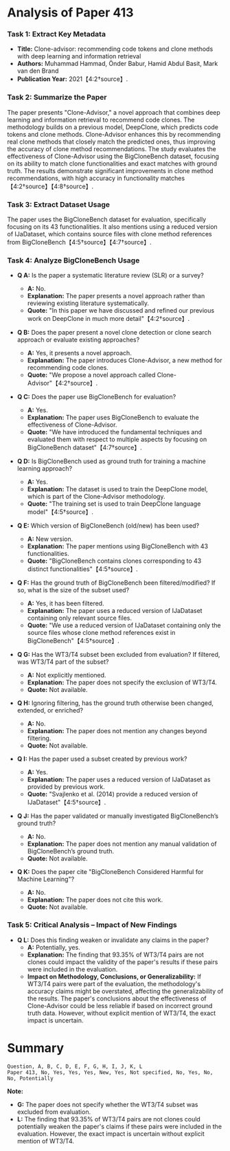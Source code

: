 # Analysis of Paper 413

### Task 1: Extract Key Metadata

- **Title:** Clone-advisor: recommending code tokens and clone methods with deep learning and information retrieval
- **Authors:** Muhammad Hammad, Önder Babur, Hamid Abdul Basit, Mark van den Brand
- **Publication Year:** 2021【4:2†source】.

### Task 2: Summarize the Paper

The paper presents "Clone-Advisor," a novel approach that combines deep learning and information retrieval to recommend code clones. The methodology builds on a previous model, DeepClone, which predicts code tokens and clone methods. Clone-Advisor enhances this by recommending real clone methods that closely match the predicted ones, thus improving the accuracy of clone method recommendations. The study evaluates the effectiveness of Clone-Advisor using the BigCloneBench dataset, focusing on its ability to match clone functionalities and exact matches with ground truth. The results demonstrate significant improvements in clone method recommendations, with high accuracy in functionality matches【4:2†source】【4:8†source】.

### Task 3: Extract Dataset Usage

The paper uses the BigCloneBench dataset for evaluation, specifically focusing on its 43 functionalities. It also mentions using a reduced version of IJaDataset, which contains source files with clone method references from BigCloneBench【4:5†source】【4:7†source】.

### Task 4: Analyze BigCloneBench Usage

- **Q A:** Is the paper a systematic literature review (SLR) or a survey?
  - **A:** No.
  - **Explanation:** The paper presents a novel approach rather than reviewing existing literature systematically.
  - **Quote:** "In this paper we have discussed and refined our previous work on DeepClone in much more detail"【4:2†source】.

- **Q B:** Does the paper present a novel clone detection or clone search approach or evaluate existing approaches?
  - **A:** Yes, it presents a novel approach.
  - **Explanation:** The paper introduces Clone-Advisor, a new method for recommending code clones.
  - **Quote:** "We propose a novel approach called Clone-Advisor"【4:2†source】.

- **Q C:** Does the paper use BigCloneBench for evaluation?
  - **A:** Yes.
  - **Explanation:** The paper uses BigCloneBench to evaluate the effectiveness of Clone-Advisor.
  - **Quote:** "We have introduced the fundamental techniques and evaluated them with respect to multiple aspects by focusing on BigCloneBench dataset"【4:7†source】.

- **Q D:** Is BigCloneBench used as ground truth for training a machine learning approach?
  - **A:** Yes.
  - **Explanation:** The dataset is used to train the DeepClone model, which is part of the Clone-Advisor methodology.
  - **Quote:** "The training set is used to train DeepClone language model"【4:5†source】.

- **Q E:** Which version of BigCloneBench (old/new) has been used?
  - **A:** New version.
  - **Explanation:** The paper mentions using BigCloneBench with 43 functionalities.
  - **Quote:** "BigCloneBench contains clones corresponding to 43 distinct functionalities"【4:5†source】.

- **Q F:** Has the ground truth of BigCloneBench been filtered/modified? If so, what is the size of the subset used?
  - **A:** Yes, it has been filtered.
  - **Explanation:** The paper uses a reduced version of IJaDataset containing only relevant source files.
  - **Quote:** "We use a reduced version of IJaDataset containing only the source files whose clone method references exist in BigCloneBench"【4:5†source】.

- **Q G:** Has the WT3/T4 subset been excluded from evaluation? If filtered, was WT3/T4 part of the subset?
  - **A:** Not explicitly mentioned.
  - **Explanation:** The paper does not specify the exclusion of WT3/T4.
  - **Quote:** Not available.

- **Q H:** Ignoring filtering, has the ground truth otherwise been changed, extended, or enriched?
  - **A:** No.
  - **Explanation:** The paper does not mention any changes beyond filtering.
  - **Quote:** Not available.

- **Q I:** Has the paper used a subset created by previous work?
  - **A:** Yes.
  - **Explanation:** The paper uses a reduced version of IJaDataset as provided by previous work.
  - **Quote:** "Svajlenko et al. (2014) provide a reduced version of IJaDataset"【4:5†source】.

- **Q J:** Has the paper validated or manually investigated BigCloneBench’s ground truth?
  - **A:** No.
  - **Explanation:** The paper does not mention any manual validation of BigCloneBench’s ground truth.
  - **Quote:** Not available.

- **Q K:** Does the paper cite "BigCloneBench Considered Harmful for Machine Learning"?
  - **A:** No.
  - **Explanation:** The paper does not cite this work.
  - **Quote:** Not available.

### Task 5: Critical Analysis – Impact of New Findings

- **Q L:** Does this finding weaken or invalidate any claims in the paper?
  - **A:** Potentially, yes.
  - **Explanation:** The finding that 93.35% of WT3/T4 pairs are not clones could impact the validity of the paper's results if these pairs were included in the evaluation.
  - **Impact on Methodology, Conclusions, or Generalizability:** If WT3/T4 pairs were part of the evaluation, the methodology's accuracy claims might be overstated, affecting the generalizability of the results. The paper's conclusions about the effectiveness of Clone-Advisor could be less reliable if based on incorrect ground truth data. However, without explicit mention of WT3/T4, the exact impact is uncertain.

# Summary

```plaintext
Question, A, B, C, D, E, F, G, H, I, J, K, L
Paper 413, No, Yes, Yes, Yes, New, Yes, Not specified, No, Yes, No, No, Potentially
```

**Note:**  
- **G:** The paper does not specify whether the WT3/T4 subset was excluded from evaluation.
- **L:** The finding that 93.35% of WT3/T4 pairs are not clones could potentially weaken the paper's claims if these pairs were included in the evaluation. However, the exact impact is uncertain without explicit mention of WT3/T4.
